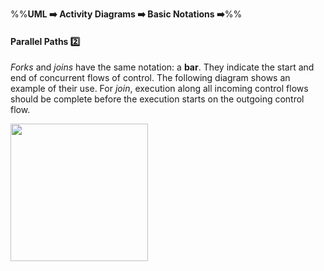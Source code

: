 <link rel="stylesheet" href="{{baseUrl}}/css/textbook.css">

<div class="website-content">

%%**UML :arrow_right: Activity Diagrams :arrow_right: Basic Notations :arrow_right:**%%

#### Parallel Paths :two:

<div id="main">

_Forks_ and _joins_ have the same notation: a **bar**. They indicate the start and end of concurrent flows of control. The following diagram shows an example of their use. For _join_, execution along all incoming control flows should be complete before the execution starts on the outgoing control flow.

<img src="{{baseUrl}}/uml/activityDiagrams/basicNotations/parallelPaths/images/diagram.png" height="220" />
<p/>


</div>
</div>
